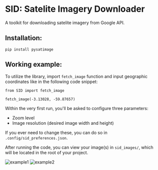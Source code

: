 # SID: Satelite Imagery Downloader

A toolkit for downloading satelite imagery from Google API. 

## Installation:

```
pip install pysatimage
```

## Working example:
To utilize the library, import `fetch_image` function and input geographic coordinates like in the following code snippet:

```
from SID import fetch_image

fetch_image(-3.13028, -59.87657)
```

Within the very first run, you'll be asked to configure three parameters:
- Zoom level
- Image resolution (desired image width and height)

If you ever need to change these, you can do so in `.config/sid_preferences.json`.

After running the code, you can view your image(s) in `sid_images/`, which will be located in the root of your project.

![example1](images/example1.png)
![example2](images/example2.png)